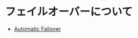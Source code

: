 フェイルオーバーについて
===

- [Automatic Failover](https://docs.mongodb.com/manual/replication/#automatic-failover)
